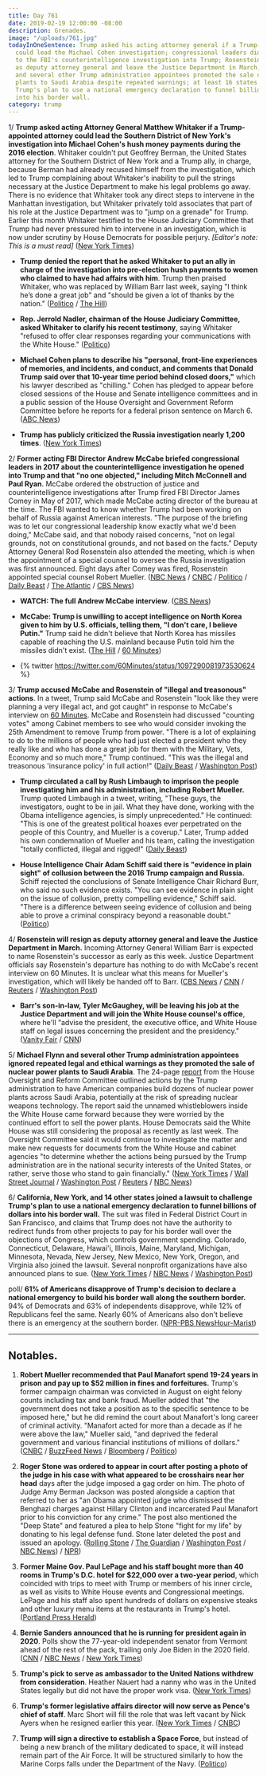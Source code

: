 ```yaml
---
title: Day 761
date: 2019-02-19 12:00:00 -08:00
description: Grenades.
image: "/uploads/761.jpg"
todayInOneSentence: Trump asked his acting attorney general if a Trump-appointed attorney
  could lead the Michael Cohen investigation; congressional leaders did not object
  to the FBI's counterintelligence investigation into Trump; Rosenstein will resign
  as deputy attorney general and leave the Justice Department in March; Michael Flynn
  and several other Trump administration appointees promoted the sale of nuclear power
  plants to Saudi Arabia despite repeated warnings; at least 16 states are challenging
  Trump's plan to use a national emergency declaration to funnel billions of dollars
  into his border wall.
category: trump
---
```


1/ **Trump asked acting Attorney General Matthew Whitaker if a Trump-appointed attorney could lead the Southern District of New York's investigation into Michael Cohen's hush money payments during the 2016 election**. Whitaker couldn't put Geoffrey Berman, the United States attorney for the Southern District of New York and a Trump ally, in charge, because Berman had already recused himself from the investigation, which led to Trump complaining about Whitaker's inability to pull the strings necessary at the Justice Department to make his legal problems go away. There is no evidence that Whitaker took any direct steps to intervene in the Manhattan investigation, but Whitaker privately told associates that part of his role at the Justice Department was to "jump on a grenade" for Trump. Earlier this month Whitaker testified to the House Judiciary Committee that Trump had never pressured him to intervene in an investigation, which is now under scrutiny by House Democrats for possible perjury. *\[Editor's note: This is a must read\]* ([New York Times](https://www.nytimes.com/2019/02/19/us/politics/trump-investigations.html))

* **Trump denied the report that he asked Whitaker to put an ally in charge of the investigation into pre-election hush payments to women who claimed to have had affairs with him**. Trump then praised Whitaker, who was replaced by William Barr last week, saying "I think he’s done a great job" and "should be given a lot of thanks by the nation." ([Politico](https://www.politico.com/story/2019/02/19/trump-denies-whitaker-investigation-1175607) / [The Hill](https://thehill.com/homenews/administration/430623-trump-denies-report-he-asked-top-ally-to-oversee-cohen-investigation))

* **Rep. Jerrold Nadler, chairman of the House Judiciary Committee, asked Whitaker to clarify his recent testimony**, saying Whitaker "refused to offer clear responses regarding your communications with the White House." ([Politico](https://www.politico.com/story/2019/02/13/nadler-whitaker-testimony-trump-1169350))

* **Michael Cohen plans to describe his "personal, front-line experiences of memories, and incidents, and conduct, and comments that Donald Trump said over that 10-year time period behind closed doors,"** which his lawyer described as "chilling." Cohen has pledged to appear before closed sessions of the House and Senate intelligence committees and in a public session of the House Oversight and Government Reform Committee before he reports for a federal prison sentence on March 6. ([ABC News](https://abcnews.go.com/Politics/michael-cohen-plans-give-america-peek-trump-tower/story?id=61106078))

* **Trump has publicly criticized the Russia investigation nearly 1,200 times**. ([New York Times](https://www.nytimes.com/interactive/2019/02/19/us/politics/trump-attacks-obstruction-investigation.html))

2/ **Former acting FBI Director Andrew McCabe briefed congressional leaders in 2017 about the counterintelligence investigation he opened into Trump and that "no one objected," including Mitch McConnell and Paul Ryan**. McCabe ordered the obstruction of justice and counterintelligence investigations after Trump fired FBI Director James Comey in May of 2017, which made McCabe acting director of the bureau at the time. The FBI wanted to know whether Trump had been working on behalf of Russia against American interests. "The purpose of the briefing was to let our congressional leadership know exactly what we'd been doing," McCabe said, and that nobody raised concerns, "not on legal grounds, not on constitutional grounds, and not based on the facts." Deputy Attorney General Rod Rosenstein also attended the meeting, which is when the appointment of a special counsel to oversee the Russia investigation was first announced. Eight days after Comey was fired, Rosenstein appointed special counsel Robert Mueller. ([NBC News](https://www.nbcnews.com/politics/donald-trump/ex-fbi-official-mccabe-responds-lying-trump-attacks-calls-them-n972981) / [CNBC](https://www.cnbc.com/2019/02/19/andrew-mccabe-no-one-in-gang-of-8-objected-to-fbi-investigation-of-trump.html) / [Politico](https://www.politico.com/story/2019/02/19/mccabe-gang-of-eight-counterintelligence-investigation-trump-1173821) / [Daily Beast](https://www.thedailybeast.com/andrew-mccabe-we-told-mitch-mcconnell-and-paul-ryan-about-the-fbi-counterintelligence-investigation-into-trump) / [The Atlantic](https://www.theatlantic.com/politics/archive/2019/02/mccabe-warns-trump-mueller-undeterred/583000/) / [CBS News](https://www.cbsnews.com/news/andrew-mccabe-60-minutes-interview-full-transcript-watch-acting-fbi-director-trump-investigation-james-comey-russia-investigation-2019-02-17/))

* **WATCH: The full Andrew McCabe interview**. ([CBS News](https://www.cbsnews.com/video/andrew-mccabe-60-minutes-interview-full-video-watch-acting-fbi-director-trump-investigation-james-comey-russia-investigation-2019-02-17/))

* **McCabe: Trump is unwilling to accept intelligence on North Korea given to him by U.S. officials, telling them, "I don't care, I believe Putin."** Trump said he didn't believe that North Korea has missiles capable of reaching the U.S. mainland because Putin told him the missiles didn't exist. ([The Hill](https://thehill.com/homenews/administration/430437-mccabe-trump-said-i-dont-care-i-believe-putin-when-confronted-with-us) / [60 Minutes](https://twitter.com/60Minutes/status/1097290081973530624))

* {% twitter https://twitter.com/60Minutes/status/1097290081973530624 %}

3/ **Trump accused McCabe and Rosenstein of "illegal and treasonous" actions**. In a tweet, Trump said McCabe and Rosenstein "look like they were planning a very illegal act, and got caught" in response to McCabe's interview on [60 Minutes](https://www.cbsnews.com/video/andrew-mccabe-60-minutes-interview-full-video-watch-acting-fbi-director-trump-investigation-james-comey-russia-investigation-2019-02-17/). McCabe and Rosenstein had discussed "counting votes" among Cabinet members to see who would consider invoking the 25th Amendment to remove Trump from power. "There is a lot of explaining to do to the millions of people who had just elected a president who they really like and who has done a great job for them with the Military, Vets, Economy and so much more," Trump continued. "This was the illegal and treasonous 'insurance policy' in full action!" ([Daily Beast](https://www.thedailybeast.com/trump-accuses-mccabe-and-rosenstein-of-plotting-treason-against-him) / [Washington Post](https://www.washingtonpost.com/politics/2019/02/18/illegal-treasonous-trump-says-rosenstein-was-part-coup-attempt/))

* **Trump circulated a call by Rush Limbaugh to imprison the people investigating him and his administration, including Robert Mueller.** Trump quoted Limbaugh in a tweet, writing, "These guys, the investigators, ought to be in jail. What they have done, working with the Obama intelligence agencies, is simply unprecedented." He continued: "This is one of the greatest political hoaxes ever perpetrated on the people of this Country, and Mueller is a coverup." Later, Trump added his own condemnation of Mueller and his team, calling the investigation "totally conflicted, illegal and rigged!" ([Daily Beast](https://www.thedailybeast.com/trump-circulates-limbaugh-quote-calling-for-mueller-investigators-to-be-in-jail))

* **House Intelligence Chair Adam Schiff said there is "evidence in plain sight" of collusion between the 2016 Trump campaign and Russia.** Schiff rejected the conclusions of Senate Intelligence Chair Richard Burr, who said no such evidence exists. "You can see evidence in plain sight on the issue of collusion, pretty compelling evidence," Schiff said. "There is a difference between seeing evidence of collusion and being able to prove a criminal conspiracy beyond a reasonable doubt." ([Politico](https://www.politico.com/story/2019/02/17/trump-russia-collusion-adam-schiff-1173434))

4/ **Rosenstein will resign as deputy attorney general and leave the Justice Department in March.** Incoming Attorney General William Barr is expected to name Rosenstein's successor as early as this week. Justice Department officials say Rosenstein's departure has nothing to do with McCabe's recent interview on 60 Minutes. It is unclear what this means for Mueller's investigation, which will likely be handed off to Barr. ([CBS News](https://www.cbsnews.com/news/rod-rosenstein-leaving-deputy-attorney-general-post-mid-march/) / [CNN](https://www.cnn.com/2019/02/18/politics/rod-rosenstein-mid-march/index.html) / [Reuters](https://www.reuters.com/article/us-usa-trump-russia-rosenstein-idUSKCN1Q805B) / [Washington Post](https://www.washingtonpost.com/world/national-security/rosenstein-plans-to-leave-justice-dept-next-month/2019/02/18/f94af3c4-33ee-11e9-af5b-b51b7ff322e9_story.html))

* **Barr's son-in-law, Tyler McGaughey, will be leaving his job at the Justice Department and will join the White House counsel's office**, where he'll "advise the president, the executive office, and White House staff on legal issues concerning the president and the presidency." ([Vanity Fair](https://www.vanityfair.com/news/2019/02/william-barr-son-in-law-white-house) / [CNN](https://edition.cnn.com/2019/02/13/politics/barr-family-justice-department-moves/index.html))

5/ **Michael Flynn and several other Trump administration appointees ignored repeated legal and ethical warnings as they promoted the sale of nuclear power plants to Saudi Arabia**. The 24-page [report](https://oversight.house.gov/news/press-releases/multiple-whistleblowers-raise-grave-concerns-with-white-house-efforts-to) from the House Oversight and Reform Committee outlined actions by the Trump administration to have American companies build dozens of nuclear power plants across Saudi Arabia, potentially at the risk of spreading nuclear weapons technology. The report said the unnamed whistleblowers inside the White House came forward because they were worried by the continued effort to sell the power plants. House Democrats said the White House was still considering the proposal as recently as last week. The Oversight Committee said it would continue to investigate the matter and make new requests for documents from the White House and cabinet agencies "to determine whether the actions being pursued by the Trump administration are in the national security interests of the United States, or rather, serve those who stand to gain financially." ([New York Times](https://www.nytimes.com/2019/02/19/us/politics/trump-saudi-arabia-nuclear-power.html) / [Wall Street Journal](https://www.wsj.com/articles/former-trump-adviser-pushed-saudi-nuclear-plant-plan-report-says-11550593223) / [Washington Post](https://www.washingtonpost.com/politics/top-trump-appointees-promoted-selling-nuclear-power-plants-to-saudi-arabia-over-objections-from-national-security-officials-house-democratic-report-says/2019/02/19/6a719762-3456-11e9-af5b-b51b7ff322e9_story.html) / [Reuters](https://www.reuters.com/article/us-usa-trump-mideast-oversight-idUSKCN1Q824N) / [NBC News](https://www.nbcnews.com/politics/congress/flynn-backed-plan-transfer-nuclear-tech-saudis-may-have-broken-n973021))

6/ **California, New York, and 14 other states joined a lawsuit to challenge Trump's plan to use a national emergency declaration to funnel billions of dollars into his border wall.** The suit was filed in Federal District Court in San Francisco, and claims that Trump does not have the authority to redirect funds from other projects to pay for his border wall over the objections of Congress, which controls government spending. Colorado, Connecticut, Delaware, Hawai'i, Illinois, Maine, Maryland, Michigan, Minnesota, Nevada, New Jersey, New Mexico, New York, Oregon, and Virginia also joined the lawsuit. Several nonprofit organizations have also announced plans to sue. ([New York Times](https://www.nytimes.com/2019/02/18/us/politics/national-emergency-lawsuits-trump.html) / [NBC News](https://www.nbcnews.com/politics/donald-trump/california-ag-least-13-states-suing-over-trump-s-national-n972796) / [Washington Post](http://www.washingtonpost.com/national/health-science/coalition-of-states-sues-trump-over-national-emergency-to-build-border-wall/2019/02/18/9da8019c-33a8-11e9-854a-7a14d7fec96a_story.html))

poll/ **61% of Americans disapprove of Trump's decision to declare a national emergency to build his border wall along the southern border.** 94% of Democrats and 63% of independents disapprove, while 12% of Republicans feel the same. Nearly 60% of Americans also don't believe there is an emergency at the southern border. ([NPR-PBS NewsHour-Marist](https://www.npr.org/2019/02/19/695720851/poll-6-in-10-disapprove-of-trumps-declaration-of-a-national-emergency))

---

## Notables.

1. **Robert Mueller recommended that Paul Manafort spend 19-24 years in prison and pay up to $52 million in fines and forfeitures.** Trump's former campaign chairman was convicted in August on eight felony counts including tax and bank fraud. Mueller added that "the government does not take a position as to the specific sentence to be imposed here," but he did remind the court about Manafort's long career of criminal activity. "Manafort acted for more than a decade as if he were above the law," Mueller said, "and deprived the federal government and various financial institutions of millions of dollars." ([CNBC](https://www.cnbc.com/2019/02/15/special-counsel-robert-mueller-wants-ex-trump-campaign-boss-paul-manafort-imprisoned-for-up-to-24-years.html) / [BuzzFeed News](https://www.buzzfeednews.com/article/zoetillman/paul-manafort-mueller-prison-memo-virginia) / [Bloomberg](https://www.bloomberg.com/news/articles/2019-02-16/mueller-recommends-19-24-years-in-prison-for-paul-manafort) / [Politico](https://www.politico.com/story/2019/02/15/mueller-manafort-sentencing-1173314))

2. **Roger Stone was ordered to appear in court after posting a photo of the judge in his case with what appeared to be crosshairs near her head** days after the judge imposed a gag order on him. The photo of Judge Amy Berman Jackson was posted alongside a caption that referred to her as "an Obama appointed judge who dismissed the Benghazi charges against Hillary Clinton and incarcerated Paul Manafort prior to his conviction for any crime." The post also mentioned the "Deep State" and featured a plea to help Stone "fight for my life" by donating to his legal defense fund. Stone later deleted the post and issued an apology. ([Rolling Stone](https://www.rollingstone.com/politics/politics-news/roger-stone-judge-crosshairs-796184/) / [The Guardian](https://www.theguardian.com/us-news/2019/feb/19/roger-stone-court-instagram-post-judge) / [Washington Post](http://www.washingtonpost.com/politics/2019/02/18/roger-stone-deletes-photo-judge-presiding-over-his-case-says-he-didnt-mean-threaten-her/) / [NBC News](https://www.nbcnews.com/politics/politics-news/roger-stone-s-instagram-posts-then-deletes-image-federal-judge-n972846)) / [NPR](https://www.npr.org/2019/02/19/695940185/roger-stone-ordered-to-appear-in-court-following-post-that-criticized-judge))

3. **Former Maine Gov. Paul LePage and his staff bought more than 40 rooms in Trump's D.C. hotel for $22,000 over a two-year period**, which coincided with trips to meet with Trump or members of his inner circle, as well as visits to White House events and Congressional meetings. LePage and his staff also spent hundreds of dollars on expensive steaks and other luxury menu items at the restaurants in Trump's hotel. ([Portland Press Herald](https://www.pressherald.com/2019/02/17/maine-paid-for-40-rooms-at-trump-hotel-for-lepage-staff/))

4. **Bernie Sanders announced that he is running for president again in 2020**. Polls show the 77-year-old independent senator from Vermont ahead of the rest of the pack, trailing only Joe Biden in the 2020 field. ([CNN](https://www.cnn.com/2019/02/19/politics/bernie-sanders-2020-presidential/index.html) / [NBC News](https://www.nbcnews.com/politics/2020-election/bernie-sanders-enters-2020-presidential-race-complete-revolution-n972906) / [New York Times](https://www.nytimes.com/2019/02/19/us/politics/bernie-sanders-2020.html))

5. **Trump's pick to serve as ambassador to the United Nations withdrew from consideration**. Heather Nauert had a nanny who was in the United States legally but did not have the proper work visa. ([New York Times](https://www.nytimes.com/2019/02/16/us/politics/heather-nauert-withdraws-un-ambassador.html))

6. **Trump's former legislative affairs director will now serve as Pence's chief of staff**. Marc Short will fill the role that was left vacant by Nick Ayers when he resigned earlier this year. ([New York Times](https://www.nytimes.com/2019/02/19/us/politics/marc-short-pence-chief-staff.html) / [CNBC](https://www.cnbc.com/2019/02/19/ex-trump-aide-marc-short-will-be-vice-president-mike-pences-chief-of-staff.html))

7. **Trump will sign a directive to establish a Space Force**, but instead of being a new branch of the military dedicated to space, it will instead remain part of the Air Force. It will be structured similarly to how the Marine Corps falls under the Department of the Navy. ([Politico](https://www.politico.com/story/2019/02/18/trump-space-force-1182572))
